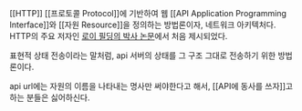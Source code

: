 [[HTTP]] [[프로토콜 Protocol]]에 기반하여 웹 [[API Application Programming Interface]]와 [[자원 Resource]]을 정의하는 방법론이자, 네트워크 아키텍처다. HTTP의 주요 저자인 [로이 필딩의 박사 논문](https://www.ics.uci.edu/~fielding/pubs/dissertation/rest_arch_style.htm)에서 처음 제시되었다.

표현적 상태 전송이라는 말처럼, api 서버의 상태를 그 구조 그대로 전송하기 위한 방법론이다.

api url에는 자원의 이름을 나타내는 명사만 써야한다고 해서, [[API에 동사를 쓰자]]고 하는 분들은 싫어하신다.
